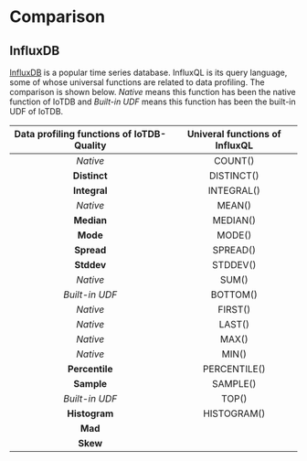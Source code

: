 # Comparison

## InfluxDB

[InfluxDB](https://www.influxdata.com/products/influxdb/) is a popular time series database.
InfluxQL is its query language, some of whose universal functions are related to data profiling.
The comparison is shown below. *Native* means this function has been the native function of IoTDB and *Built-in UDF* means this function has been the built-in UDF of IoTDB. 

 

| Data profiling functions of IoTDB-Quality | Univeral functions of InfluxQL |
| :---------------------------------------: | :----------------------------: |
|                 *Native*                  |            COUNT()             |
|               **Distinct**                |           DISTINCT()           |
|               **Integral**                |           INTEGRAL()           |
|                 *Native*                  |             MEAN()             |
|                **Median**                 |            MEDIAN()            |
|                 **Mode**                  |             MODE()             |
|                **Spread**                 |            SPREAD()            |
|                **Stddev**                 |            STDDEV()            |
|                 *Native*                  |             SUM()              |
|              *Built-in UDF*               |            BOTTOM()            |
|                 *Native*                  |            FIRST()             |
|                 *Native*                  |             LAST()             |
|                 *Native*                  |             MAX()              |
|                 *Native*                  |             MIN()              |
|              **Percentile**               |          PERCENTILE()          |
|                **Sample**                 |            SAMPLE()            |
|              *Built-in UDF*               |             TOP()              |
|               **Histogram**               |          HISTOGRAM()           |
|                  **Mad**                  |                                |
|                 **Skew**                  |                                |